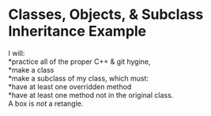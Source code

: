 # Classes, Objects, & Subclass Inheritance Example
I will:  
*practice all of the proper C++ & git hygine,  
*make a class  
*make a subclass of my class, which must:  
    *have at least one overridden method  
    *have at least one method not in the original class.  
A box is _not_ a retangle.